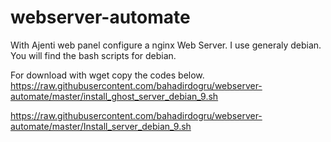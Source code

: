 # webserver-automate
With Ajenti web panel configure a nginx Web Server.
I use generaly debian. You will find the bash scripts for debian.

For download with wget copy the codes below.
https://raw.githubusercontent.com/bahadirdogru/webserver-automate/master/install_ghost_server_debian_9.sh

https://raw.githubusercontent.com/bahadirdogru/webserver-automate/master/Install_server_debian_9.sh
